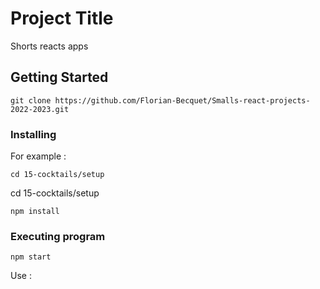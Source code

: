 # Project Title

Shorts reacts apps

## Getting Started

```
git clone https://github.com/Florian-Becquet/Smalls-react-projects-2022-2023.git
```

### Installing

For example :
```
cd 15-cocktails/setup
```

cd 15-cocktails/setup

```
npm install 
```

### Executing program

```
npm start
```




Use :
 


